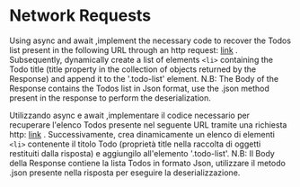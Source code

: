 # Network Requests

Using async and await ,implement the necessary code to recover the Todos list present in the following URL through an http request: [link](https://jsonplaceholder.typicode.com/todos) . Subsequently, dynamically create a list of elements `<li>` containing the Todo title (title property in the collection of objects returned by the Response) and append it to the '.todo-list' element.
N.B: The Body of the Response contains the Todos list in Json format, use the .json method present in the response to perform the deserialization.

Utilizzando async e await ,implementare il codice necessario per recuperare l'elenco Todos presente nel seguente URL tramite una richiesta http: [link](https://jsonplaceholder.typicode.com/todos) . Successivamente, crea dinamicamente un elenco di elementi `<li>` contenente il titolo Todo (proprietà title nella raccolta di oggetti restituiti dalla risposta) e aggiungilo all'elemento '.todo-list'.
N.B: Il Body della Response contiene la lista Todos in formato Json, utilizzare il metodo .json presente nella risposta per eseguire la deserializzazione.
